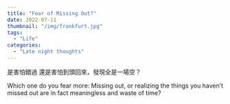```yaml
---
title: "Fear of Missing Out?"
date: 2022-07-11
thumbnail: "/img/frankfurt.jpg"
tags:
  - "Life"
categories:
  - "Late night thoughts"
---
```



是害怕錯過
還是害怕到頭回來，發現全是一場空？

Which one do you fear more: Missing out, or realizing the things you haven’t missed out are in fact meaningless and waste of time?